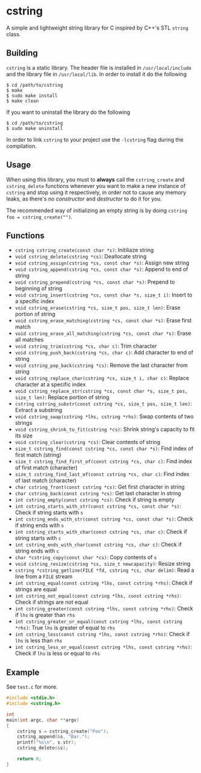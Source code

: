 # cstring

A simple and lightweight string library for C inspired by C++'s STL `string` class.

## Building

`cstring` is a static library. The header file is installed in `/usr/local/include` and
the library file in `/usr/local/lib`. In order to install it do the following

```shell
$ cd /path/to/cstring
$ make
$ sudo make install
$ make clean
```

If you want to uninstall the library do the following

```shell
$ cd /path/to/cstring
$ sudo make uninstall
```

In order to link `cstring` to your project use the `-lcstring` flag during the compilation.

## Usage

When using this library, you must to **always** call the `cstring_create` and `cstring_delete` 
functions whenever you want to make a new instance of `cstring` and stop using it respectively,
in order not to cause any memory leaks, as there's no *constructor* and *destructor* to do it for you.  

The recommended way of initializing an empty string is by doing `cstring foo = cstring_create("")`.

## Functions

* `cstring cstring_create(const char *s)`: Initiliaze string
* `void cstring_delete(cstring *cs)`: Deallocate string
* `void cstring_assign(cstring *cs, const char *s)`: Assign new string
* `void cstring_append(cstring *cs, const char *s)`: Append to end of string
* `void cstring_prepend(cstring *cs, const char *s)`: Prepend to beginning of string
* `void cstring_insert(cstring *cs, const char *s, size_t i)`: Insert to a specific index
* `void cstring_erase(cstring *cs, size_t pos, size_t len)`: Erase portion of string
* `void cstring_erase_matching(cstring *cs, const char *s)`: Erase first match
* `void cstring_erase_all_matching(cstring *cs, const char *s)`: Erase all matches
* `void cstring_trim(cstring *cs, char c)`: Trim character
* `void cstring_push_back(cstring *cs, char c)`: Add character to end of string
* `void cstring_pop_back(cstring *cs)`: Remove the last character from string
* `void cstring_replace_char(cstring *cs, size_t i, char c)`: Replace character at a specific index
* `void cstring_replace_str(cstring *cs, const char *s, size_t pos, size_t len)`: Replace portion of string
* `cstring cstring_substr(const cstring *cs, size_t pos, size_t len)`: Extract a substring
* `void cstring_swap(cstring *lhs, cstring *rhs)`: Swap contents of two strings
* `void cstring_shrink_to_fit(cstring *cs)`: Shrink string's capacity to fit its size
* `void cstring_clear(cstring *cs)`: Clear contents of string
* `size_t cstring_find(const cstring *cs, const char *s)`: Find index of first match (string)
* `size_t cstring_find_first_of(const cstring *cs, char c)`: Find index of first match (character)
* `size_t cstring_find_last_of(const cstring *cs, char c)`: Find index of last match (character)
* `char cstring_front(const cstring *cs)`: Get first character in string
* `char cstring_back(const cstring *cs)`: Get last character in string
* `int cstring_empty(const cstring *cs)`: Check if string is empty
* `int cstring_starts_with_str(const cstring *cs, const char *s)`: Check if string starts with `s`
* `int cstring_ends_with_str(const cstring *cs, const char *s)`: Check if string ends with `s`
* `int cstring_starts_with_char(const cstring *cs, char c)`: Check if string starts with `c`
* `int cstring_ends_with_char(const cstring *cs, char c)`: Check if string ends with `c`
* `char *cstring_copy(const char *cs)`: Copy contents of `s`
* `void cstring_resize(cstring *cs, size_t newcapacity)`: Resize string
* `cstring *cstring_getline(FILE *fd, cstring *cs, char delim)`: Read a line from a `FILE` stream
* `int cstring_equal(const cstring *lhs, const cstring *rhs)`: Check if strings are equal
* `int cstring_not_equal(const cstring *lhs, const cstring *rhs)`: Check if strings are not equal
* `int cstring_greater(const cstring *lhs, const cstring *rhs)`: Check if `lhs` is greater than `rhs`
* `int cstring_greater_or_equal(const cstring *lhs, const cstring *rhs)`: True `lhs` is greater of equal to `rhs`
* `int cstring_less(const cstring *lhs, const cstring *rhs)`: Check if `lhs` is less than `rhs`
* `int cstring_less_or_equal(const cstring *lhs, const cstring *rhs)`: Check if `lhs` is less or equal to `rhs`

## Example

See `test.c` for more.

```c
#include <stdio.h>
#include <cstring.h>

int
main(int argc, char **argv)
{
    cstring s = cstring_create("Foo");
    cstring_append(&s, "Bar.");
    printf("%s\n", s.str);
    cstring_delete(&s);

    return 0;
}
```
